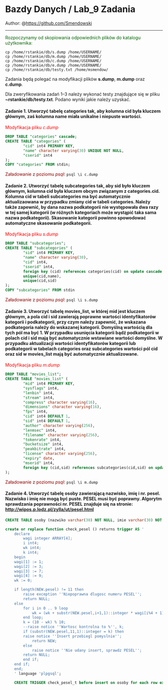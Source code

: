 # Bazdy Danych / Lab_9 Zadania

Author: @https://github.com/Smendowski

---

<span style="color:darkgreen"> Rozpoczynamy od skopiowania odpowiednich plików do katalogu użytkownika: </span>

```shell
cp /home/rstankie/db/s.dump /home/USERNAME/
cp /home/rstankie/db/m.dump /home/USERNAME/
cp /home/rstankie/db/c.dump /home/USERNAME/
cp /home/rstankie/db/e.dump /home/USERNAME/
cp /home/rstankie/db/testy.txt /home/msmendow/
```

Zadania będą polegać na modyfikacji plików **s.dump**, **m.dump** oraz **c.dump**. 

Dla zweryfikowania zadań 1–3 należy wykonać testy znajdujące się w pliku **~rstankie/db/testy.txt**. Podano
wyniki jakie należy uzyskać.

#### **Zadanie 1.** Utworzyć tabelę categories tak, aby kolumna cid była kluczem głównym, zaś kolumna name miała unikalne i niepuste wartości.
<span style="color:red"> Modyfikacja pliku *c.dump* </span>
```sql
DROP TABLE "categories" cascade;
CREATE TABLE "categories" (
        "cid" int4 PRIMARY KEY,
        "name" character varying(30) UNIQUE NOT NULL,
        "cserid" int4
);
COPY "categories" FROM stdin;
```
<span style="color:darkred"> Załadowanie z poziomu *psql*: </span> ```psql \i c.dump ```

#### **Zadanie 2.** Utworzyć tabelę subcategories tak, aby sid było kluczem głównym, kolumna cid była kluczem obcym związanym z categories.cid. Kolumna cid w tabeli subcategories ma być automatycznie aktualizaowana w przypadku zmiany cid w tabeli categories. Należy także zapewnić, by dana nazwa podkategorii nie występowała dwa razy w tej samej kategorii (w różnych kategoriach może wystąpić taka sama nazwa podkategorii). Skasowanie kategorii powinno spowodować automatyczne skasowanie podkategorii.
<span style="color:red"> Modyfikacja pliku *s.dump* </span>
```sql
DROP TABLE "subcategories";
CREATE TABLE "subcategories" (
        "sid" int4 PRIMARY KEY,
        "name" character varying(30),
        "cid" int4,
        "sserid" int4,
        foreign key (cid) references categories(cid) on update cascade on delete cascade,
		unique(cid,name),
        unique(cid,sid)
);
COPY "subcategories" FROM stdin
```
<span style="color:darkred"> Załadowanie z poziomu *psql*: </span> ```psql \i s.dump ```
#### **Zadanie 3.** Utworzyć tabelę movies_list, w której mid jest kluczem głównym, a pola cid i sid zawierają poprawne wartości identyfikatorów kategorii i podkategorii, przy czym należy zapewnić, że wskazana podkategoria należy do wskazanej kategorii. Domyślną wartością dla tych pól ma być 1. W przypadku usunięcia kategorii bądź podkategorii w polach cid i sid mają być automatycznie wstawiane wartości domyślne. W przypadku aktualizacji wartości identyfikatorów kategorii lub podkategorii w tabelach categories oraz subcategories wartości pól cid oraz sid w movies_list mają być automatycznie aktualizowane.
<span style="color:red"> Modyfikacja pliku *m.dump* </span>
```sql
DROP TABLE "movies_list";
CREATE TABLE "movies_list" (
        "mid" int4 PRIMARY KEY,
        "sysflags" int4,
        "lenbin" int4,
        "stream" int4,
        "compress" character varying(16),
        "dimensions" character varying(16),
        "fps" int4,
        "cid" int4 DEFAULT 1,
        "sid" int4 DEFAULT 1,
        "author" character varying(256),
        "lenmsec" int4,
        "filename" character varying(256),
        "tokenrate" int4,
        "bucketsize" int4,
        "peakbitrate" int4,
        "license" character varying(256),
        "expiry" date,
        "mserid" int4,
        foreign key (cid,sid) references subcategories(cid,sid) on update cascade on delete set default
);
```
<span style="color:darkred"> Załadowanie z poziomu *psql*: </span> ```psql \i m.dump ```

#### **Zadanie 4.** Utworzyć tabelę osoby zawierającą nazwisko, imię i nr. pesel. Nazwisko i imię nie mogą być puste. PESEL musi być poprawny. Algorytm sprawdzania poprawności nr. PESEL znajduje się na stronie: http://wipos.p.lodz.pl/zylla/ut/pesel.html 

```sql
CREATE TABLE osoby (nazwiko varchar(30) NOT NULL, imie varchar(30) NOT NULL, pesel varchar(11));

create or replace function check_pesel () returns trigger AS '
    declare
		wagi integer ARRAY[4];
		i int4;
		wk int4;
		k int4;
	begin
	wagi[1] := 1;
	wagi[2] := 3;
	wagi[3] := 7;
	wagi[4] := 9;
	wk := 0;

	if length(NEW.pesel) != 11 then
		raise exception ''Niepoprawna dlugosc numeru PESEL'';
      	return NULL;
    else
    	for i in 0 .. 9 loop
    		wk = (wk + substr(NEW.pesel,i+1,1)::integer * wagi[i%4 + 1]) % 10;
     	end loop;
     	k = (10 - wk) % 10;
     	--raise notice ''Wartosc kontrolna to %'', k;
     	if (substr(NEW.pesel,11,1)::integer = k) then
		raise notice ''Insert przebiegl pomyslnie'';
     		return NEW;
     	else
     		raise notice ''Nie udany insert, sprawdz PESEL'';
		return NULL;
     	end if;
    end if;
    end;
    ' language 'plpgsql';

    CREATE TRIGGER check_pesel_t before insert on osoby for each row execute procedure check_pesel();
```